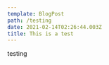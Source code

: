 ```yaml
---
template: BlogPost
path: /testing
date: 2021-02-14T02:26:44.003Z
title: This is a test
---
```

testing
